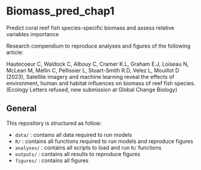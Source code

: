 
# Biomass_pred_chap1

Predict coral reef fish species-specific biomass and assess relative variables importance

Research compendium to reproduce analyses and figures of the following article:

Hautecoeur C, Waldock C, Albouy C, Cramer K.L, Graham E.J, Loiseau N, McLean M, Mellin C, Pellissier L, Stuart-Smith R.D, Velez L, Mouillot D (2023), Satellite imagery and machine learning reveal the effects of environment, human and habitat influences on biomass of reef fish species. (Ecology Letters refused, new submission at Global Change Biology)

## General

This repository is structured as follow:
- `data/` : contains all data required to run models
- `R/` : contains all functions required to run models and reproduce figures
- `analyses/` : contains all scripts to load and run `R/` functions
- `outputs/` : contains all results to reproduce figures
- `figures/` : contains all figures

